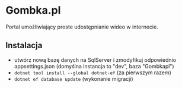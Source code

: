 # Gombka.pl
Portal umożliwiający proste udostępnianie wideo w internecie.

## Instalacja
- utwórz nową bazę danych na SqlServer i zmodyfikuj odpowiednio appsettings.json (domyślna instancja to "dev", baza "Gombkapl")
- `dotnet tool install --global dotnet-ef` (za pierwszym razem)
- `dotnet ef database update` (wykonanie migracji)
